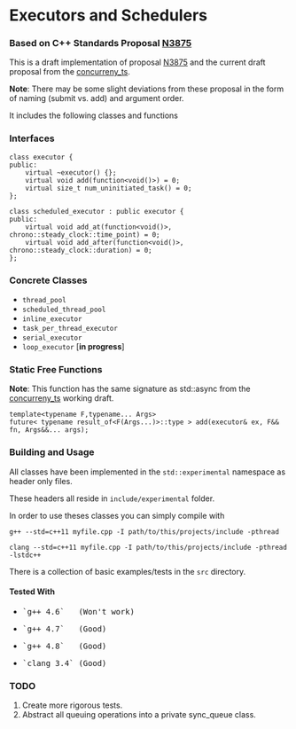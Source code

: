 # Executors and Schedulers
### Based on C++ Standards Proposal [N3875](ttp://www.open-std.org/jtc1/sc22/wg21/docs/papers/2013/n3785.pdf)

This is a draft implementation of proposal [N3875](ttp://www.open-std.org/jtc1/sc22/wg21/docs/papers/2013/n3785.pdf) and the current draft proposal from the [concurreny_ts](https://github.com/cplusplus/concurrency_ts).

<b>Note</b>: There may be some slight deviations from these proposal in the form of naming (submit vs. add) and argument order.

It includes the following classes and functions

### Interfaces
    class executor {
    public:
        virtual ~executor() {};
        virtual void add(function<void()>) = 0;
        virtual size_t num_uninitiated_task() = 0;
    };
 
    class scheduled_executor : public executor {
    public:
        virtual void add_at(function<void()>, chrono::steady_clock::time_point) = 0;
        virtual void add_after(function<void()>, chrono::steady_clock::duration) = 0;
    };

### Concrete Classes
 * `thread_pool`
 * `scheduled_thread_pool`
 * `inline_executor`
 * `task_per_thread_executor`
 * `serial_executor`
 * `loop_executor` [<b>in progress</b>]
 
### Static Free Functions

<b>Note</b>: This function has the same signature as std::async from the [concurreny_ts](https://github.com/cplusplus/concurrency_ts) working draft.

    template<typename F,typename... Args>
    future< typename result_of<F(Args...)>::type > add(executor& ex, F&& fn, Args&&... args);
    
    
### Building and Usage

All classes have been implemented in the `std::experimental` namespace as header only files.

These headers all reside in `include/experimental` folder.

In order to use theses classes you can simply compile with 

`g++ --std=c++11 myfile.cpp -I path/to/this/projects/include -pthread`

`clang --std=c++11 myfile.cpp -I path/to/this/projects/include -pthread -lstdc++`

There is a collection of basic examples/tests in the `src` directory. 

#### Tested With

 * <pre>`g++ 4.6`   (Won't work)</pre>
 * <pre>`g++ 4.7`   (Good)</pre>
 * <pre>`g++ 4.8`   (Good)</pre>
 * <pre>`clang 3.4` (Good)</pre>
 
### TODO

 1. Create more rigorous tests.
 2. Abstract all queuing operations into a private sync_queue class.
